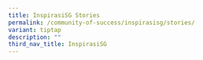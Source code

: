 ```yaml
---
title: InspirasiSG Stories
permalink: /community-of-success/inspirasisg/stories/
variant: tiptap
description: ""
third_nav_title: InspirasiSG
---
```

